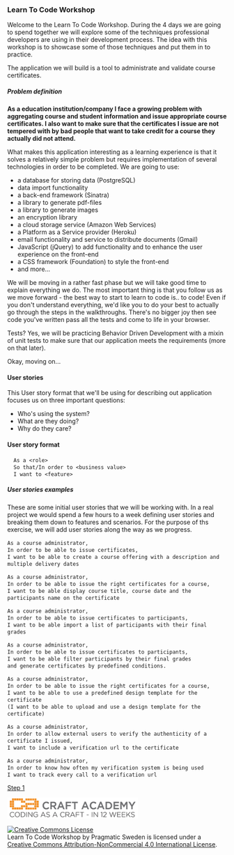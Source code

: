 ### Learn To Code Workshop

Welcome to the Learn To Code Workshop. During the 4 days we are going to spend together we will explore some of the techniques professional developers are using
in their development process. The idea with this workshop is to showcase some of those techniques and put them in to practice.

The application we will build is a tool to administrate and validate course certificates.

##### Problem definition
**As a education institution/company I face a growing problem with aggregating course and student information
and issue appropriate course certificates. I also want to make sure that the certificates I issue are not tempered
with by bad people that want to take credit for a course they actually did not attend.**

What makes this application interesting as a learning experience is that it solves a relatively simple problem but requires implementation of several
technologies in order to be completed.
We are going to use:

- a database for storing data (PostgreSQL)
- data import functionality
- a back-end framework (Sinatra)
- a library to generate pdf-files
- a library to generate images
- an encryption library
- a cloud storage service (Amazon Web Services)
- a Platform as a Service provider (Heroku)
- email functionality and service to distribute documents (Gmail)
- JavaScript (jQuery) to add functionality and to enhance the user experience on the front-end
- a CSS framework (Foundation) to style the front-end
- and more...

We will be moving in a rather fast phase but we will take good time to explain everything we do. The most important thing is that you follow us as we move forward -
the best way to start to learn to code is.. to code! Even if you don't understand everything, we'd like you to do your best to actually go through the steps in the walkthroughs.
There's no bigger joy then see code you've written pass all the tests and come to life in your browser.

Tests? Yes, we will be practicing Behavior Driven Development with a mixin of unit tests to make sure that our application meets the requirements (more on that later).

Okay, moving on...

#### User stories

This User story format that we'll be using for describing out application focuses us on three important questions:

- Who's using the system?
- What are they doing?
- Why do they care?

#### User story format

```
  As a <role>
  So that/In order to <business value>
  I want to <feature>
```
##### User stories examples
These are some initial user stories that we will be working with. In a real project we would spend a few hours to a week defining user stories and breaking them down to features and scenarios.
For the purpose of ths exercise, we will add user stories along the way as we progress.

```
As a course administrator,
In order to be able to issue certificates,
I want to be able to create a course offering with a description and multiple delivery dates
```

```
As a course administrator,
In order to be able to issue the right certificates for a course,
I want to be able display course title, course date and the
participants name on the certificate
```

```
As a course administrator,
In order to be able to issue certificates to participants,
I want to be able import a list of participants with their final grades
```

```
As a course administrator,
In order to be able to issue certificates to participants,
I want to be able filter participants by their final grades
and generate certificates by predefined conditions.
```

```
As a course administrator,
In order to be able to issue the right certificates for a course,
I want to be able to use a predefined design template for the certificate
(I want to be able to upload and use a design template for the certificate)
```

```
As a course administrator,
In order to allow external users to verify the authenticity of a certificate I issued,
I want to include a verification url to the certificate
```

```
As a course administrator,
In order to know how often my verification system is being used
I want to track every call to a verification url
```

[Step 1](walkthroughs/step1.md)

![Logo](/walkthroughs/images/logo-with-taglne_small.png?raw=true "Craft Academy by Pragmatic Sweden AB")

<a rel="license" href="http://creativecommons.org/licenses/by-nc/4.0/"><img alt="Creative Commons License" style="border-width:0" src="https://i.creativecommons.org/l/by-nc/4.0/88x31.png" /></a><br /><span xmlns:dct="http://purl.org/dc/terms/" property="dct:title">Learn To Code Workshop</span> by <span xmlns:cc="http://creativecommons.org/ns#" property="cc:attributionName">Pragmatic Sweden</span> is licensed under a <a rel="license" href="http://creativecommons.org/licenses/by-nc/4.0/">Creative Commons Attribution-NonCommercial 4.0 International License</a>.
